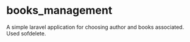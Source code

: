 # books_management
A simple laravel application for choosing author and books associated.
Used sofdelete.
